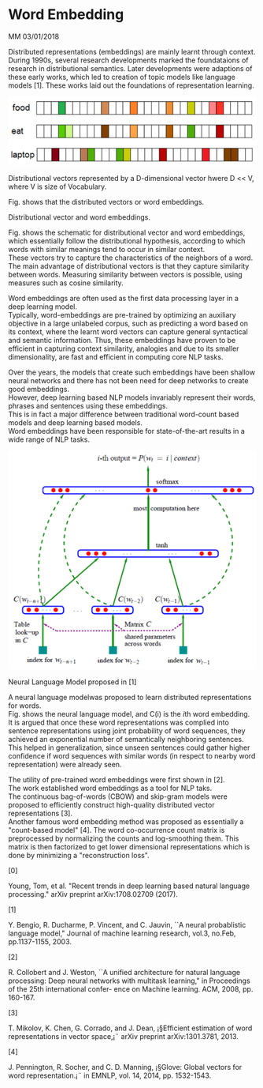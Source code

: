 # Word Embedding

MM 03/01/2018

Distributed representations \(embeddings\) are mainly learnt through context. During 1990s, several research developments marked the foundataions of research in distributional semantics. Later developments were adaptions of these early works, which led to creation of topic models like  language models \[1\]. These works laid out the foundations of representation learning.

![](/assets/distributional_vectors_by_a_D_dimensional_vec.jpg)

Distributional vectors represented by a D-dimensional vector hwere D &lt;&lt; V, where V is size of Vocabulary.

Fig. shows that the distributed vectors or word embeddings.





Distributional vector and word embeddings.

Fig. shows the schematic for distributional vector and word embeddings, which essentially follow the distributional hypothesis, according to which words with similar meanings tend to occur in similar context.  
These vectors try to capture the characteristics of the neighbors of a word.  
The main advantage of distributional vectors is that they capture similarity between words. Measuring similarity between vectors is possible, using measures such as cosine similarity.

Word embeddings are often used as the first data processing layer in a deep learning model.  
Typically, word-embeddings are pre-trained by optimizing an auxiliary objective in a large unlabeled corpus, such as predicting a word based on its context, where the learnt word vectors can capture general syntactical and semantic information. Thus, these embeddings have proven to be efficient in capturing context similarity, analogies and due to its smaller dimensionality, are fast and efficient in computing core NLP tasks.

Over the years, the models that create such embeddings have been shallow neural networks and there has not been need for deep networks to create good embeddings.  
However, deep learning based NLP models invariably represent their words, phrases and sentences using these embeddings.  
This is in fact a major difference between traditional word-count based models and deep learning based models.  
Word embeddings have been responsible for state-of-the-art results in a wide range of NLP tasks.

![](/assets/neural_language_model_Bengio.jpg)

Neural Language Model proposed in \[1\]

A neural language modelwas proposed to learn distributed representations for words.  
Fig. shows the neural language model, and C\(i\) is the $i$th word embedding.  
It is argued that once these word representations was complied into sentence representations using joint probability of word sequences, they achieved an exponential number of semantically neighboring sentences. This helped in generalization, since unseen sentences could gather higher confidence if word sequences with similar words \(in respect to nearby word representation\) were already seen.

The utility of pre-trained word embeddings were first shown in \[2\].  
The work established word embeddings as a tool for NLP taks.  
The continuous bag-of-words \(CBOW\) and skip-gram models were proposed to efficiently construct high-quality distributed vector representations \[3\].  
Another famous word embedding method was proposed as essentially a "count-based model" \[4\]. The word co-occurrence count matrix is preprocessed by normalizing the counts and log-smoothing them. This matrix is then factorized to get lower dimensional representations which is done by minimizing a "reconstruction loss".

\[0\]

Young, Tom, et al. "Recent trends in deep learning based natural language processing." arXiv preprint arXiv:1708.02709 \(2017\).

\[1\]

Y. Bengio, R. Ducharme, P. Vincent, and C. Jauvin, \`\`A neural probablistic language model," Journal of machine learning research, vol.3, no.Feb, pp.1137-1155, 2003.

\[2\]

R. Collobert and J. Weston, \`\`A unified architecture for natural language processing: Deep neural networks with multitask learning," in Proceedings of the 25th international confer- ence on Machine learning. ACM, 2008, pp. 160-167.

\[3\]

T. Mikolov, K. Chen, G. Corrado, and J. Dean, ¡§Efficient estimation of word representations in vector space,¡¨ arXiv preprint arXiv:1301.3781, 2013.

\[4\]

J. Pennington, R. Socher, and C. D. Manning, ¡§Glove: Global vectors for word representation.¡¨ in EMNLP, vol. 14, 2014, pp. 1532-1543.

